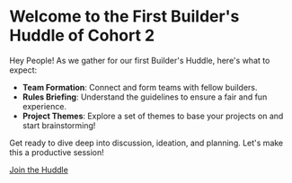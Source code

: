 # Welcome to the First Builder's Huddle of Cohort 2

Hey People! As we gather for our first Builder's Huddle, here's what to expect:

- **Team Formation**: Connect and form teams with fellow builders.
- **Rules Briefing**: Understand the guidelines to ensure a fair and fun experience.
- **Project Themes**: Explore a set of themes to base your projects on and start brainstorming!

Get ready to dive deep into discussion, ideation, and planning. Let's make this a productive session!

[Join the Huddle](https://plutwo.zoom.us/j/85744570443)
